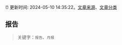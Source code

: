 :alarm_clock: 更新时间: 2024-05-10 14:35:22。[文章来源](/README.md)、[文章分类](/TAGS.md)

## 报告


> 关键字：`报告`、`月报`




